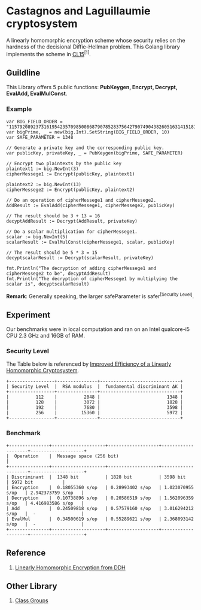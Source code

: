 # Castagnos and Laguillaumie cryptosystem

A linearly homomorphic encryption scheme whose security relies on the hardness of the decisional Diffie-Hellman problem. This Golang library implements the scheme in [CL15](https://pdfs.semanticscholar.org/fba2/b7806ea103b41e411792a87a18972c2777d2.pdf?_ga=2.188920107.1077232223.1562737567-609154886.1559798768)<sup>[1]</sup>.


## Guildline

This Library offers 5 public functions: **PubKeygen, Encrypt, Decrypt, EvalAdd, EvalMulConst**.

### Example

    var BIG_FIELD_ORDER = "115792089237316195423570985008687907852837564279074904382605163141518161494337"
    var bigPrime, _ = new(big.Int).SetString(BIG_FIELD_ORDER, 10)
    var SAFE_PARAMETER = 1348

    // Generate a private key and the corresponding public key.
    var publicKey, privateKey, _ = PubKeygen(bigPrime, SAFE_PARAMETER)

    // Encrypt two plaintexts by the public key
    plaintext1 := big.NewInt(3)
	cipherMessege1 := Encrypt(publicKey, plaintext1)

    plaintext2 := big.NewInt(13)
    cipherMessege2 := Encrypt(publicKey, plaintext2)

    // Do an operation of cipherMessege1 and cipherMessege2.
    AddResult := EvalAdd(cipherMessege1, cipherMessege2, publicKey)

    // The result should be 3 + 13 = 16
    decyptAddResult := Decrypt(AddResult, privateKey)

    // Do a scalar multiplication for cipherMessege1.
    scalar := big.NewInt(5)
    scalarResult := EvalMulConst(cipherMessege1, scalar, publicKey)

    // The result should be 5 * 3 = 15
    decyptscalarResult := Decrypt(scalarResult, privateKey)

    fmt.Println("The decryption of adding cipherMessege1 and cipherMessege2 to be", decyptAddResult)
    fmt.Println("The decryption of cipherMessege1 by multiplying the scalar is", decyptscalarResult)



**Remark**: Generally speaking, the larger safeParameter is safer<sup>[Security Level]</sup>.



## Experiment

Our benchmarks were in local computation and ran on an Intel qualcore-i5 CPU 2.3 GHz and 16GB of RAM.

### Security Level

The Table below is referenced by [Improved Efficiency of a Linearly Homomorphic Cryptosystem](https://link.springer.com/chapter/10.1007/978-3-030-16458-4_20).

```
+-----------------+---------------+------------------------------+
| Security Level  |  RSA modulus  |  fundamental discriminant ΔK |
+-----------------+---------------+------------------------------+
|          112    |          2048 |                         1348 |
|          128    |          3072 |                         1828 |
|          192    |          7680 |                         3598 |
|          256    |         15360 |                         5972 |
+-----------------+---------------+------------------------------+
```

### Benchmark

```
+---------------+--------------------+-------------------+--------------------+--------------------+
|  Operation    |  Message space (256 bit)                                                         |
+---------------+--------------------+-------------------+--------------------+--------------------+
| Discriminant  |  1348 bit          | 1828 bit          | 3598 bit           | 5972 bit           |
| Encryption    |  0.18055360 s/op   | 0.28993402 s/op   | 1.023070955 s/op   | 2.942373759 s/op   |
| Decryption    |  0.10738896 s/op   | 0.20586519 s/op   | 1.562096359 s/op   | 4.416983586 s/op   |
| Add           |  0.24509818 s/op   | 0.57579160 s/op   | 3.016294212 s/op   |  -                 |
| EvalMul       |  0.34500619 s/op   | 0.55289621 s/op   | 2.368093142 s/op   |  -                 |
+---------------+--------------------+-------------------+--------------------+--------------------+
```

## Reference

1. [Linearly Homomorphic Encryption from DDH](https://pdfs.semanticscholar.org/fba2/b7806ea103b41e411792a87a18972c2777d2.pdf?_ga=2.188920107.1077232223.1562737567-609154886.1559798768)

## Other Library

1. [Class Groups](https://github.com/KZen-networks/class-groups)